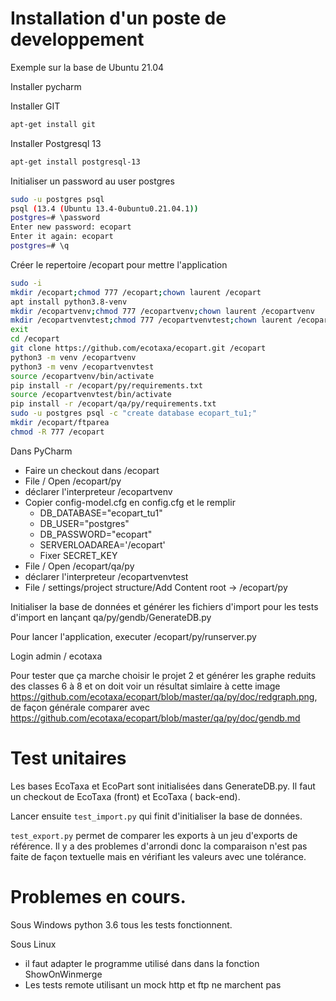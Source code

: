 # Installation d'un poste de developpement

Exemple sur la base de Ubuntu 21.04

Installer pycharm

Installer GIT

```bash
apt-get install git
```

Installer Postgresql 13

```bash
apt-get install postgresql-13
```

Initialiser un password au user postgres

```bash
sudo -u postgres psql
psql (13.4 (Ubuntu 13.4-0ubuntu0.21.04.1))
postgres=# \password
Enter new password: ecopart
Enter it again: ecopart
postgres=# \q
```

Créer le repertoire /ecopart pour mettre l'application

```bash
sudo -i
mkdir /ecopart;chmod 777 /ecopart;chown laurent /ecopart
apt install python3.8-venv
mkdir /ecopartvenv;chmod 777 /ecopartvenv;chown laurent /ecopartvenv
mkdir /ecopartvenvtest;chmod 777 /ecopartvenvtest;chown laurent /ecopartvenvtest
exit
cd /ecopart
git clone https://github.com/ecotaxa/ecopart.git /ecopart
python3 -m venv /ecopartvenv
python3 -m venv /ecopartvenvtest
source /ecopartvenv/bin/activate
pip install -r /ecopart/py/requirements.txt
source /ecopartvenvtest/bin/activate
pip install -r /ecopart/qa/py/requirements.txt
sudo -u postgres psql -c "create database ecopart_tu1;"
mkdir /ecopart/ftparea
chmod -R 777 /ecopart
```

Dans PyCharm

* Faire un checkout dans /ecopart
* File / Open /ecopart/py
* déclarer l'interpreteur /ecopartvenv
* Copier config-model.cfg en config.cfg et le remplir
    * DB_DATABASE="ecopart_tu1"
    * DB_USER="postgres"
    * DB_PASSWORD="ecopart"
    * SERVERLOADAREA='/ecopart'
    * Fixer SECRET_KEY
* File / Open /ecopart/qa/py
* déclarer l'interpreteur /ecopartvenvtest
* File / settings/project structure/Add Content root -> /ecopart/py

Initialiser la base de données et générer les fichiers d'import pour les tests d'import en lançant
qa/py/gendb/GenerateDB.py

Pour lancer l'application, executer /ecopart/py/runserver.py

Login admin / ecotaxa

Pour tester que ça marche choisir le projet 2 et générer les graphe reduits des classes 6 à 8 et on doit voir un
résultat simlaire à cette image https://github.com/ecotaxa/ecopart/blob/master/qa/py/doc/redgraph.png, de façon générale
comparer avec https://github.com/ecotaxa/ecopart/blob/master/qa/py/doc/gendb.md

# Test unitaires

Les bases EcoTaxa et EcoPart sont initialisées dans GenerateDB.py. Il faut un checkout de EcoTaxa (front) et EcoTaxa (
back-end). 

Lancer ensuite `test_import.py` qui finit d'initialiser la base de données.

`test_export.py` permet de comparer les exports à un jeu d'exports de référence. Il y a des problemes d'arrondi donc la
comparaison n'est pas faite de façon textuelle mais en vérifiant les valeurs avec une tolérance.

# Problemes en cours.

Sous Windows python 3.6 tous les tests fonctionnent.

Sous Linux

* il faut adapter le programme utilisé dans dans la fonction ShowOnWinmerge
* Les tests remote utilisant un mock http et ftp ne marchent pas 
